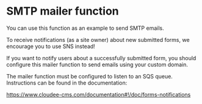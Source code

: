 # SMTP mailer function

You can use this function as an example to send SMTP emails.

To receive notifications (as a site owner) about new submitted forms, we encourage you to use SNS instead!

If you want to notify users about a successfully submitted form, you should configure this mailer function to send emails using your custom domain. 

The mailer function must be configured to listen to an SQS queue. 
Instructions can be found in the documentation:

https://www.cloudee-cms.com/documentation#!/doc/forms-notifications

